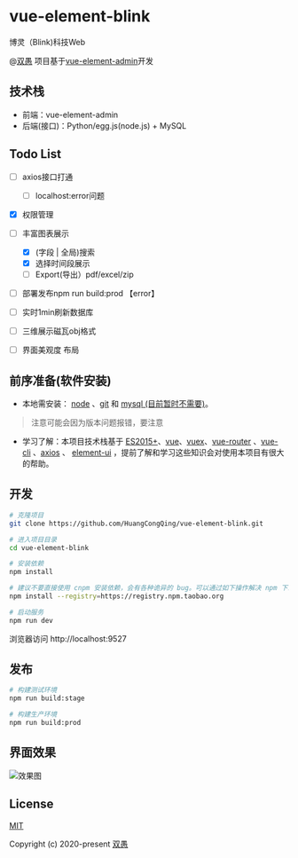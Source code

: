 <!--
 * @Description: 
 * @Author: HCQ
 * @Company(School): UCAS
 * @Date: 2020-07-13 22:06:21
 * @LastEditors: HCQ
 * @LastEditTime: 2020-07-30 17:26:32
--> 
# vue-element-blink
博灵（Blink)科技Web

@[双愚](https://github.com/HuangCongQing/vue-element-blink) 项目基于[vue-element-admin](https://github.com/PanJiaChen/vue-element-admin)开发

## 技术栈

* 前端：vue-element-admin
* 后端(接口)：Python/egg.js(node.js) + MySQL



## Todo List

* [ ] axios接口打通
    * [ ] localhost:error问题
* [x] 权限管理
* [ ] 丰富图表展示
    * [x] (字段 | 全局)搜索 
    * [x] 选择时间段展示
    * [ ] Export(导出）pdf/excel/zip
* [ ] 部署发布npm run build:prod 【error】
* [ ] 实时1min刷新数据库
* [ ] 三维展示磁瓦obj格式
* [ ] 界面美观度 布局


## 前序准备(软件安装)

* 本地需安装： [node](http://nodejs.org/) 、[git](https://git-scm.com/) 和 [mysql (目前暂时不需要)](https://www.mysql.com/)。
> 注意可能会因为版本问题报错，要注意

* 学习了解：本项目技术栈基于 [ES2015+](http://es6.ruanyifeng.com/)、[vue](https://cn.vuejs.org/index.html)、[vuex](https://vuex.vuejs.org/zh-cn/)、[vue-router](https://router.vuejs.org/zh-cn/) 、[vue-cli](https://github.com/vuejs/vue-cli) 、[axios](https://github.com/axios/axios) 、 [element-ui](https://github.com/ElemeFE/element) ，提前了解和学习这些知识会对使用本项目有很大的帮助。



## 开发

```bash
# 克隆项目
git clone https://github.com/HuangCongQing/vue-element-blink.git

# 进入项目目录
cd vue-element-blink

# 安装依赖
npm install

# 建议不要直接使用 cnpm 安装依赖，会有各种诡异的 bug。可以通过如下操作解决 npm 下载速度慢的问题
npm install --registry=https://registry.npm.taobao.org

# 启动服务
npm run dev
```

浏览器访问 http://localhost:9527

## 发布

```bash
# 构建测试环境
npm run build:stage

# 构建生产环境
npm run build:prod
```
## 界面效果

![效果图](https://cdn.nlark.com/yuque/0/2020/png/232596/1595504200539-5e4f62ec-4320-4168-8832-88c298aeb7e7.png)



## License

[MIT](https://github.com/HuangCongQing/vue-element-blink/blob/master/LICENSE)

Copyright (c) 2020-present [双愚](https://github.com/HuangCongQing/vue-element-blink)
